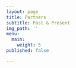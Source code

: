 ```yaml
---
layout: page
title: Partners
subtitle: Past & Present
img_path: ''
menu:
  main:
    weight: 5
published: false

---
```

